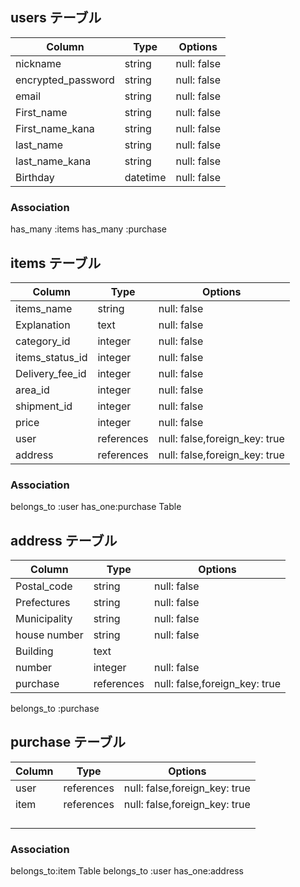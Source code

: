## users テーブル

| Column               | Type     | Options     |
| ----------           | ------   | ----------- |
| nickname             | string   | null: false |
| encrypted_password   | string   | null: false |
| email                | string   | null: false |
| First_name           | string   | null: false |
| First_name_kana      | string   | null: false |
| last_name            | string   | null: false |
| last_name_kana       | string   | null: false |
| Birthday             | datetime | null: false |


### Association
has_many :items
has_many :purchase


## items テーブル

| Column           | Type         | Options                         |
| ------------     | ------       | -----------------------------   |
| items_name       | string       | null: false                     |
| Explanation      | text         | null: false                     |
| category_id      | integer      | null: false                     |
| items_status_id  | integer      | null: false                     |
| Delivery_fee_id  | integer      | null: false                     |
| area_id          | integer      | null: false                     |
| shipment_id      | integer      | null: false                     |
| price            | integer      | null: false                     |
| user             | references   | null: false,foreign_key: true   |
| address          | references   | null: false,foreign_key: true   |



### Association

belongs_to :user
has_one:purchase Table




## address テーブル

| Column       | Type       | Options     |
| ----------   | ------     | ----------- |
| Postal_code  | string     | null: false |
| Prefectures  | string     | null: false |
| Municipality | string     | null: false |
| house number | string     | null: false |
| Building     | text       |             |
| number       | integer    | null: false |
| purchase     | references | null: false,foreign_key: true   |


belongs_to :purchase



## purchase テーブル



| Column     | Type       | Options                         |
| ---------- | ------     | -----------                     |
| user       | references | null: false,foreign_key: true   |
| item       | references | null: false,foreign_key: true   |
|            |            |                                 |
|            |            |                                 |
|            |            |                                 |
|            |            |                                 |


### Association


belongs_to:item Table
belongs_to :user
has_one:address












